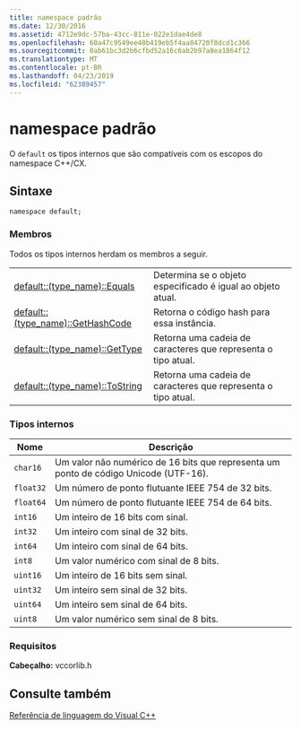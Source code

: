 ```yaml
---
title: namespace padrão
ms.date: 12/30/2016
ms.assetid: 4712e9dc-57ba-43cc-811e-022e1dae4de8
ms.openlocfilehash: 60a47c9549ee40b419eb5f4aa84720f8dcd1c366
ms.sourcegitcommit: 0ab61bc3d2b6cfbd52a16c6ab2b97a8ea1864f12
ms.translationtype: MT
ms.contentlocale: pt-BR
ms.lasthandoff: 04/23/2019
ms.locfileid: "62389457"
---
```

# <a name="default-namespace"></a>namespace padrão

O `default` os tipos internos que são compatíveis com os escopos do namespace C++/CX.

## <a name="syntax"></a>Sintaxe

```
namespace default;
```

### <a name="members"></a>Membros

Todos os tipos internos herdam os membros a seguir.

|||
|-|-|
|[default::(type_name)::Equals](../cppcx/default-type-name-equals-method.md)|Determina se o objeto especificado é igual ao objeto atual.|
|[default::(type_name)::GetHashCode](../cppcx/default-type-name-gethashcode-method.md)|Retorna o código hash para essa instância.|
|[default::(type_name)::GetType](../cppcx/default-type-name-gettype-method.md)|Retorna uma cadeia de caracteres que representa o tipo atual.|
|[default::(type_name)::ToString](../cppcx/default-type-name-tostring-method.md)|Retorna uma cadeia de caracteres que representa o tipo atual.|

### <a name="built-in-types"></a>Tipos internos

|Nome|Descrição|
|----------|-----------------|
|`char16`|Um valor não numérico de 16 bits que representa um ponto de código Unicode (UTF-16).|
|`float32`|Um número de ponto flutuante IEEE 754 de 32 bits.|
|`float64`|Um número de ponto flutuante IEEE 754 de 64 bits.|
|`int16`|Um inteiro de 16 bits com sinal.|
|`int32`|Um inteiro com sinal de 32 bits.|
|`int64`|Um inteiro com sinal de 64 bits.|
|`int8`|Um valor numérico com sinal de 8 bits.|
|`uint16`|Um inteiro de 16 bits sem sinal.|
|`uint32`|Um inteiro sem sinal de 32 bits.|
|`uint64`|Um inteiro sem sinal de 64 bits.|
|`uint8`|Um valor numérico sem sinal de 8 bits.|

### <a name="requirements"></a>Requisitos

**Cabeçalho:** vccorlib.h

## <a name="see-also"></a>Consulte também

[Referência de linguagem do Visual C++](../cppcx/visual-c-language-reference-c-cx.md)
